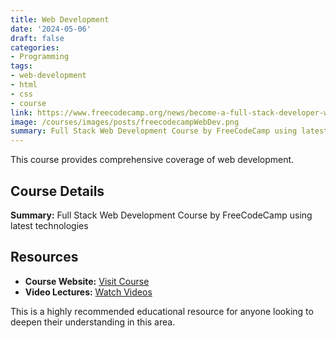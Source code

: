 ```yaml
---
title: Web Development
date: '2024-05-06'
draft: false
categories:
- Programming
tags:
- web-development
- html
- css
- course
link: https://www.freecodecamp.org/news/become-a-full-stack-developer-with-svelte/
image: /courses/images/posts/freecodecampWebDev.png
summary: Full Stack Web Development Course by FreeCodeCamp using latest technologies
---
```


This course provides comprehensive coverage of web development.

## Course Details

**Summary:** Full Stack Web Development Course by FreeCodeCamp using latest technologies

## Resources

- **Course Website:** [Visit Course](https://www.freecodecamp.org/news/become-a-full-stack-developer-with-svelte/)
- **Video Lectures:** [Watch Videos](https://redirect.invidious.io/watch?v=OUzaUJ3gEug)

This is a highly recommended educational resource for anyone looking to deepen their understanding in this area.